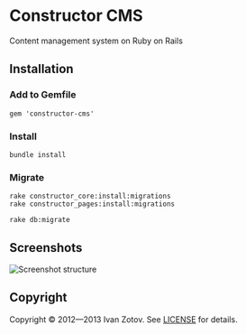 # Constructor CMS

Content management system on Ruby on Rails

## Installation

### Add to Gemfile

    gem 'constructor-cms'    

### Install

    bundle install

### Migrate
    
    rake constructor_core:install:migrations
    rake constructor_pages:install:migrations
    
    rake db:migrate

## Screenshots
![Screenshot structure](https://s3-eu-west-1.amazonaws.com/constructorcms/screenshot_structure.png)

## Copyright
  Copyright © 2012—2013 Ivan Zotov. See [LICENSE][] for details.
  
  [license]: LICENSE.md


